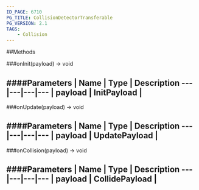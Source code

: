 ```yaml
---
ID_PAGE: 6710
PG_TITLE: CollisionDetectorTransferable
PG_VERSION: 2.1
TAGS:
    - Collision
---
```




##Methods

###onInit(payload) &rarr; void

####Parameters
 | Name | Type | Description
---|---|---|---
 | payload | InitPayload | 
---

###onUpdate(payload) &rarr; void

####Parameters
 | Name | Type | Description
---|---|---|---
 | payload | UpdatePayload | 
---

###onCollision(payload) &rarr; void

####Parameters
 | Name | Type | Description
---|---|---|---
 | payload | CollidePayload | 
---
